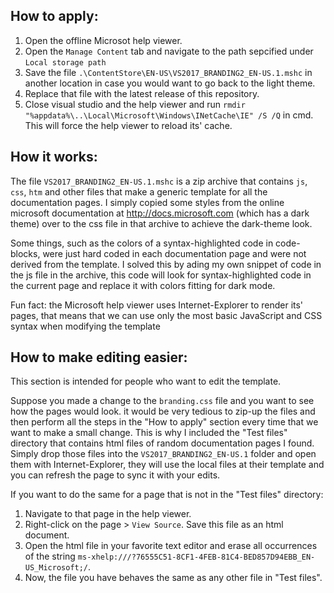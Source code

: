 ## How to apply:
1) Open the offline Microsot help viewer.
2) Open the `Manage Content` tab and navigate to the path sepcified under `Local storage path`
3) Save the file `.\ContentStore\EN-US\VS2017_BRANDING2_EN-US.1.mshc` in another location in case you would want to go back to the light theme.
4) Replace that file with the latest release of this repository.
5) Close visual studio and the help viewer and run `rmdir "%appdata%\..\Local\Microsoft\Windows\INetCache\IE" /S /Q` in cmd. This will force the help viewer to reload its' cache.

## How it works:
The file `VS2017_BRANDING2_EN-US.1.mshc` is a zip archive that contains `js`, `css`, `htm` and other files that make a generic template for all the documentation pages.
I simply copied some styles from the online microsoft documentation at http://docs.microsoft.com (which has a dark theme) over to the css file in that archive to achieve the dark-theme look.

Some things, such as the colors of a syntax-highlighted code in code-blocks, were just hard coded in each documentation page and were not derived from the template.
I solved this by ading my own snippet of code in the js file in the archive, this code will look for syntax-highlighted code in the current page and replace it with colors fitting for dark mode.

Fun fact: the Microsoft help viewer uses Internet-Explorer to render its' pages, that means that we can use only the most basic JavaScript and CSS syntax when modifying
the template

## How to make editing easier:
This section is intended for people who want to edit the template.

Suppose you made a change to the `branding.css` file and you want to see how the pages would look.
it would be very tedious to zip-up the files and then perform all the steps in the "How to apply" section every time that we want to make a small change.
This is why I included the "Test files" directory that contains html files of random documentation pages I found.
Simply drop those files into the `VS2017_BRANDING2_EN-US.1` folder and open them with Internet-Explorer, they will use the local files at their template and you can refresh the page to sync it with your edits.

If you want to do the same for a page that is not in the "Test files" directory:
1) Navigate to that page in the help viewer.
2) Right-click on the page > `View Source`. Save this file as an html document.
3) Open the html file in your favorite text editor and erase all occurrences of the string `ms-xhelp:///?76555C51-8CF1-4FEB-81C4-BED857D94EBB_EN-US_Microsoft;/`.
4) Now, the file you have behaves the same as any other file in "Test files".
